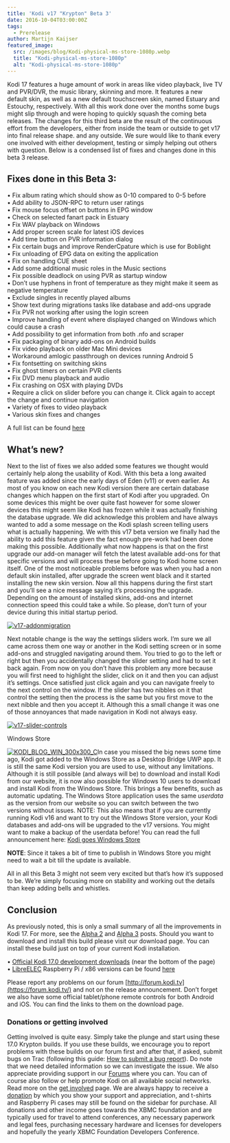 ```yaml
---
title: 'Kodi v17 "Krypton" Beta 3'
date: 2016-10-04T03:00:00Z
tags:
  - Prerelease
author: Martijn Kaijser
featured_image:
  src: /images/blog/Kodi-physical-ms-store-1080p.webp
  title: "Kodi-physical-ms-store-1080p"
  alt: "Kodi-physical-ms-store-1080p"
---
```


Kodi 17 features a huge amount of work in areas like video playback, live TV and PVR/DVR, the music library, skinning and more. It features a new default skin, as well as a new default touchscreen skin, named Estuary and Estouchy, respectively. With all this work done over the months some bugs might slip through and were hoping to quickly squash the coming beta releases. The changes for this third beta are the result of the continuous effort from the developers, either from inside the team or outside to get v17 into final release shape. and any outside. We sure would like to thank every one involved with either development, testing or simply helping out others with question. Below is a condensed list of fixes and changes done in this beta 3 release.

## Fixes done in this Beta 3:

• Fix album rating which should show as 0-10 compared to 0-5 before  
 • Add ability to JSON-RPC to return user ratings  
 • Fix mouse focus offset on buttons in EPG window  
 • Check on selected fanart pack in Estuary  
 • Fix WAV playback on Windows  
 • Add proper screen scale for latest iOS devices  
 • Add time button on PVR information dialog  
 • Fix certain bugs and improve RenderCpature which is use for Boblight  
 • Fix unloading of EPG data on exiting the application  
 • Fix on handling CUE sheet  
 • Add some additional music roles in the Music sections  
 • Fix possible deadlock on using PVR as startup window  
 • Don’t use hyphens in front of temperature as they might make it seem as negative temperature  
 • Exclude singles in recently played albums  
 • Show text during migrations tasks like database and add-ons upgrade  
 • Fix PVR not working after using the login screen  
 • Improve handling of event where displayed changed on Windows which could cause a crash  
 • Add possibility to get information from both .nfo and scraper  
 • Fix packaging of binary add-ons on Android builds  
 • Fix video playback on older Mac Mini devices  
 • Workaround amlogic passthrough on devices running Android 5  
 • Fix fontsetting on switching skins  
 • Fix ghost timers on certain PVR clients  
 • Fix DVD menu playback and audio  
 • Fix crashing on OSX with playing DVDs  
 • Require a click on slider before you can change it. Click again to accept the change and continue navigation  
 • Variety of fixes to video playback  
 • Various skin fixes and changes

A full list can be found [here](https://github.com/xbmc/xbmc/pulls?q=is%3Apr+milestone%3A%22Krypton+17.0-beta3%22+is%3Aclosed)

## What’s new?

Next to the list of fixes we also added some features we thought would certainly help along the usability of Kodi. With this beta a long awaited feature was added since the early days of Eden (v11) or even earlier. As most of you know on each new Kodi version there are certain database changes which happen on the first start of Kodi after you upgraded. On some devices this might be over quite fast however for some slower devices this might seem like Kodi has frozen while it was actually finishing the database upgrade. We did acknowledge this problem and have always wanted to add a some message on the Kodi splash screen telling users what is actually happening. We with this v17 beta version we finally had the ability to add this feature given the fact enough pre-work had been done making this possible. Additionally what now happens is that on the first upgrade our add-on manager will fetch the latest available add-ons for that specific versions and will process these before going to Kodi home screen itself. One of the most noticeable problems before was when you had a non default skin installed, after upgrade the screen went black and it started installing the new skin version. Now all this happens during the first start and you’ll see a nice message saying it’s processing the upgrade. Depending on the amount of installed skins, add-ons and internet connection speed this could take a while. So please, don’t turn of your device during this initial startup period.

[![v17-addonmigration](/images/blog/v17-addonmigration-800x450.webp)](/images/blog/v17-addonmigration.webp)

Next notable change is the way the settings sliders work. I’m sure we all came across them one way or another in the Kodi setting screen or in some add-ons and struggled navigating around them. You tried to go to the left or right but then you accidentally changed the slider setting and had to set it back again. From now on you don’t have this problem any more because you will first need to highlight the slider, click on it and then you can adjust it’s settings. Once satisfied just click again and you can navigate freely to the next control on the window. If the slider has two nibbles on it that control the setting then the process is the same but you first move to the next nibble and then you accept it. Although this a small change it was one of those annoyances that made navigation in Kodi not always easy.

[![v17-slider-controls](/images/blog/v17-slider-controls-800x450.webp)](/images/blog/v17-slider-controls.webp)

Windows Store

[![KODI_BLOG_WIN_300x300_C](/images/blog/KODI_BLOG_WIN_300x300_C-160x160.webp)](href=https://www.microsoft.com/store/apps/kodi/9nblggh4t892?cid=koditvlin)In case you missed the big news some time ago, Kodi got added to the Windows Store as a Desktop Bridge UWP app. It is still the same Kodi version you are used to use, without any limitations. Although it is still possible (and always will be) to download and install Kodi from our website, it is now also possible for Windows 10 users to download and install Kodi from the Windows Store. This brings a few benefits, such as automatic updating. The Windows Store application uses the same _userdata_ as the version from our website so you can switch between the two versions without issues. NOTE: This also means that if you are currently running Kodi v16 and want to try out the Windows Store version, your Kodi databases and add-ons will be upgraded to the v17 versions. You might want to make a backup of the userdata before! You can read the full announcement here: [Kodi goes Windows Store](/article/kodi-goes-windows-store)

**NOTE**: Since it takes a bit of time to publish in Windows Store you might need to wait a bit till the update is available.

All in all this Beta 3 might not seem very excited but that’s how it’s supposed to be. We’re simply focusing more on stability and working out the details than keep adding bells and whistles.

## Conclusion

As previously noted, this is only a small summary of all the improvements in Kodi 17. For more, see the [Alpha 2](/article/kodi-v17-krypton-alpha-2 "Kodi v17 “Krypton” Alpha 2") and [Alpha 3](/article/kodi-v17-krypton-alpha-3 "Kodi v17 “Krypton” Alpha 3") posts. Should you want to download and install this build please visit our download page. You can install these build just on top of your current Kodi installation.

• [Official Kodi 17.0 development downloads](/download) (near the bottom of the page)  
 • [LibreELEC](https://libreelec.tv/downloads/) Raspberry Pi / x86 versions can be found [here](https://libreelec.tv/downloads/)

Please report any problems on our forum [http://forum.kodi.tv](https://forum.kodi.tv/) and not on the release announcement. Don’t forget we also have some official tablet/phone remote controls for both Android and iOS. You can find the links to them on the download page.

### Donations or getting involved

Getting involved is quite easy. Simply take the plunge and start using these 17.0 Krypton builds. If you use these builds, we encourage you to report problems with these builds on our forum first and after that, if asked, submit bugs on Trac (following this guide: [How to submit a bug report](https://kodi.wiki/view/HOW-TO:Submit_a_bug_report)). Do note that we need detailed information so we can investigate the issue. We also appreciate providing support in our [Forums](https://forum.kodi.tv/ "Kodi Forums") where you can. You can of course also follow or help promote Kodi on all available social networks. Read more on the [get involved](/get-involved) page. We are always happy to receive a [donation](/contribute/donate "Donate") by which you show your support and appreciation, and t-shirts and Raspberry Pi cases may still be found on the sidebar for purchase. All donations and other income goes towards the XBMC foundation and are typically used for travel to attend conferences, any necessary paperwork and legal fees, purchasing necessary hardware and licenses for developers and hopefully the yearly XBMC Foundation Developers Conference.
